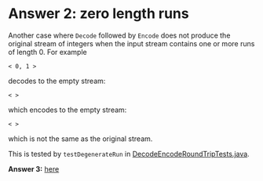 # Answer 2: zero length runs

Another case where `Decode` followed by `Encode` does not produce the original stream of integers
when the input stream contains one or more runs of length 0. For example

```
< 0, 1 >

```
decodes to the empty stream:
```
< >

```
which encodes to the empty stream:
```
< >

```
which is not the same as the original stream.

This is tested by `testDegenerateRun` in
[DecodeEncodeRoundTripTests.java](../tests/src/test/java/integration/DecodeEncodeRoundTripTests.java). 

**Answer 3:** [here](./.ANSWER3.md) 
